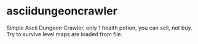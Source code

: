 # asciidungeoncrawler
Simple Ascii Dungeon Crawler, only 1 health potion, you can sell, not buy. Try to survive
level maps are loaded from file.
